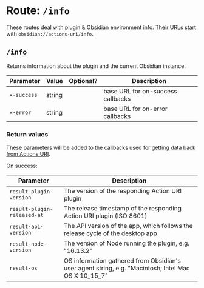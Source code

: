 # Route: `/info`
These routes deal with plugin & Obsidian environment info.  Their URLs start with `obsidian://actions-uri/info`.


## `/info`
Returns information about the plugin and the current Obsidian instance.

| Parameter   | Value  | Optional? | Description                       |
| ----------- | ------ |:---------:| --------------------------------- |
| `x-success` | string |           | base URL for on-success callbacks |
| `x-error`   | string |           | base URL for on-error callbacks   |

### Return values
These parameters will be added to the callbacks used for [getting data back from Actions URI](callbacks.md).

On success:

| Parameter                   | Description                                                                                           |
| --------------------------- | ----------------------------------------------------------------------------------------------------- |
| `result-plugin-version`     | The version of the responding Action URI plugin                                                       |
| `result-plugin-released-at` | The release timestamp of the responding Action URI plugin (ISO 8601)                                             |
| `result-api-version`        | The API version of the app, which follows the release cycle of the desktop app                        |
| `result-node-version`       | The version of Node running the plugin, e.g. "16.13.2"                                                                |
| `result-os`                 | OS information gathered from Obsidian's user agent string, e.g. "Macintosh; Intel Mac OS X 10_15_7" |
